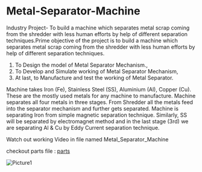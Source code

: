 # Metal-Separator-Machine
Industry Project- To build a machine which separates metal scrap coming from the shredder with less human efforts by help of different separation techniques.Prime objective of the project is to build a machine which separates metal scrap coming 
from the shredder with less human efforts by help of different separation techniques.
1) To Design the model of Metal Separator Mechanism.,
2) To Develop and Simulate working of Metal Separator Mechanism,
3) At last, to Manufacture and test the working of Metal Separator.

Machine takes Iron (Fe), Stainless Steel (SS), Aluminium (Al), Copper (Cu). These are the mostly used metals for any machine to manufacture. Machine separates all four metals in three stages.
From Shredder all the metals feed into the separator mechanism and further gets separated. Machine is separating Iron from simple magnetic separation technique. Similarly, SS 
will be separated by electromagnet method and in the last stage (3rd) we are separating Al & Cu by Eddy Current separation technique.

Watch out working Video in file named Metal_Separator_Machine

checkout parts file : [parts](https://drive.google.com/drive/u/3/folders/1ObchfhBYSnfJ_wfCMWuKD8aQ2vjYRb6J)

![Picture1](https://github.com/kunalbro369/Metal-Separator-Machine/assets/96117635/20b6dd3d-4808-4deb-a5e2-a353f9d507de)
